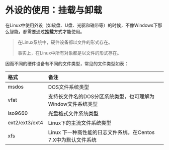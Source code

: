 # 外设的使用：挂载与卸载

在Linux中使用外设（如软盘、U盘、光驱和磁带等）的时候，不像Windows下那么智能，都需要通过**挂载**方式才能使用。

> 在Linux系统中，硬件设备都以文件的形式存在。
>
> 事实上，在Linux中所有对象都是以文件的形式存在。

因而不同的硬件设备有不同的文件类型，常见的文件类型如表：

| 格式 | 备注 |
| :--- | :--- |
| msdos | DOS文件系统类型 |
| vfat | 支持长文件名的DOS分区系统类型，也可理解为Window文件系统类型 |
| iso9660 | 光盘格式文件系统类型 |
| ext2/ext3/ext4 | Linux下的主流文件系统类型 |
| xfs | Linux 下一种高性能的日志文件系统，在Centos 7.X中为默认文件系统 |



